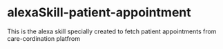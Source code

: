 # alexaSkill-patient-appointment


This is the alexa skill specially created to fetch patient appointments from care-cordination platfrom